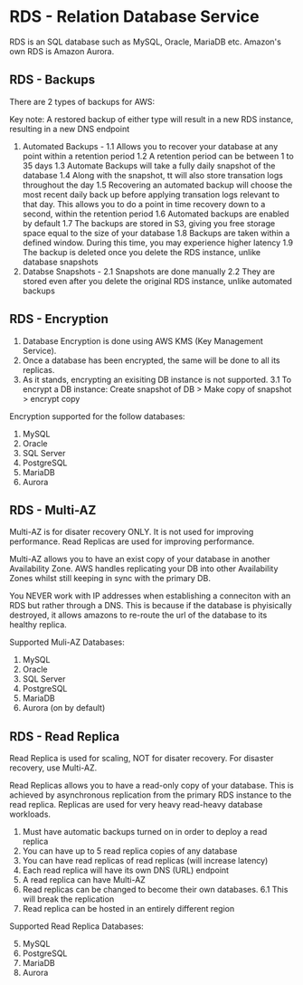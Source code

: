 # RDS - Relation Database Service

RDS is an SQL database such as MySQL, Oracle, MariaDB etc. Amazon's own RDS is Amazon Aurora.

## RDS - Backups

There are 2 types of backups for AWS:

Key note: A restored backup of either type will result in a new RDS instance, resulting in a new DNS endpoint

1. Automated Backups -
   1.1 Allows you to recover your database at any point within a retention period
   1.2 A retention period can be between 1 to 35 days
   1.3 Automate Backups will take a fully daily snapshot of the database
   1.4 Along with the snapshot, tt will also store transation logs throughout the day
   1.5 Recovering an automated backup will choose the most recent daily back up before applying transation logs relevant to that day. This allows you to do a point in time recovery down to a second, within the retention period
   1.6 Automated backups are enabled by default
   1.7 The backups are stored in S3, giving you free storage space equal to the size of your database
   1.8 Backups are taken within a defined window. During this time, you may experience higher latency
   1.9 The backup is deleted once you delete the RDS instance, unlike database snapshots
2. Databse Snapshots -
   2.1 Snapshots are done manually
   2.2 They are stored even after you delete the original RDS instance, unlike automated backups

## RDS - Encryption

1. Database Encryption is done using AWS KMS (Key Management Service).
2. Once a database has been encrypted, the same will be done to all its replicas.
3. As it stands, encrypting an exisiting DB instance is not supported.
   3.1 To encrypt a DB instance: Create snapshot of DB > Make copy of snapshot > encrypt copy

Encryption supported for the follow databases:

1. MySQL
2. Oracle
3. SQL Server
4. PostgreSQL
5. MariaDB
6. Aurora

## RDS - Multi-AZ

Multi-AZ is for disater recovery ONLY.
It is not used for improving performance. Read Replicas are used for improving performance.

Multi-AZ allows you to have an exist copy of your database in another Availability Zone.
AWS handles replicating your DB into other Availability Zones whilst still keeping in sync with the primary DB.

You NEVER work with IP addresses when establishing a conneciton with an RDS but rather through a DNS.
This is because if the database is phyisically destroyed, it allows amazons to re-route the url of the database to its healthy replica.

Supported Muli-AZ Databases:

1. MySQL
2. Oracle
3. SQL Server
4. PostgreSQL
5. MariaDB
6. Aurora (on by default)

## RDS - Read Replica

Read Replica is used for scaling, NOT for disater recovery.
For disaster recovery, use Multi-AZ.

Read Replicas allows you to have a read-only copy of your database.
This is achieved by asynchronous replication from the primary RDS instance to the read replica.
Replicas are used for very heavy read-heavy database workloads.

1. Must have automatic backups turned on in order to deploy a read replica
2. You can have up to 5 read replica copies of any database
3. You can have read replicas of read replicas (will increase latency)
4. Each read replica will have its own DNS (URL) endpoint
5. A read replica can have Multi-AZ
6. Read replicas can be changed to become their own databases.
   6.1 This will break the replication
7. Read replica can be hosted in an entirely different region

Supported Read Replica Databases:

5. MySQL
6. PostgreSQL
7. MariaDB
8. Aurora
